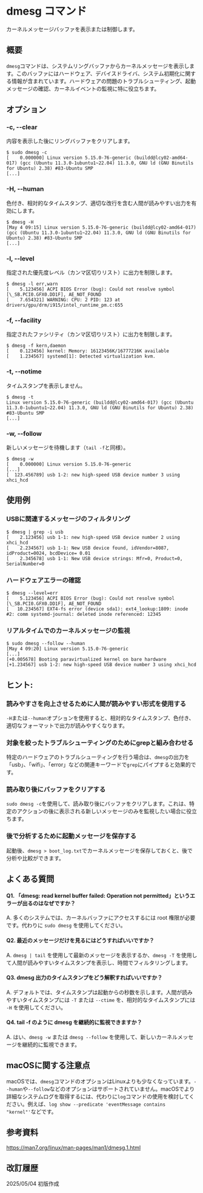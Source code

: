 # dmesg コマンド

カーネルメッセージバッファを表示または制御します。

## 概要

`dmesg`コマンドは、システムリングバッファからカーネルメッセージを表示します。このバッファにはハードウェア、デバイスドライバ、システム初期化に関する情報が含まれています。ハードウェアの問題のトラブルシューティング、起動メッセージの確認、カーネルイベントの監視に特に役立ちます。

## オプション

### **-c, --clear**

内容を表示した後にリングバッファをクリアします。

```console
$ sudo dmesg -c
[    0.000000] Linux version 5.15.0-76-generic (buildd@lcy02-amd64-017) (gcc (Ubuntu 11.3.0-1ubuntu1~22.04) 11.3.0, GNU ld (GNU Binutils for Ubuntu) 2.38) #83-Ubuntu SMP
[...]
```

### **-H, --human**

色付き、相対的なタイムスタンプ、適切な改行を含む人間が読みやすい出力を有効にします。

```console
$ dmesg -H
[May 4 09:15] Linux version 5.15.0-76-generic (buildd@lcy02-amd64-017) (gcc (Ubuntu 11.3.0-1ubuntu1~22.04) 11.3.0, GNU ld (GNU Binutils for Ubuntu) 2.38) #83-Ubuntu SMP
[...]
```

### **-l, --level**

指定された優先度レベル（カンマ区切りリスト）に出力を制限します。

```console
$ dmesg -l err,warn
[    5.123456] ACPI BIOS Error (bug): Could not resolve symbol [\_SB.PCI0.GFX0.DD1F], AE_NOT_FOUND
[    7.654321] WARNING: CPU: 2 PID: 123 at drivers/gpu/drm/i915/intel_runtime_pm.c:655
```

### **-f, --facility**

指定されたファシリティ（カンマ区切りリスト）に出力を制限します。

```console
$ dmesg -f kern,daemon
[    0.123456] kernel: Memory: 16123456K/16777216K available
[    1.234567] systemd[1]: Detected virtualization kvm.
```

### **-t, --notime**

タイムスタンプを表示しません。

```console
$ dmesg -t
Linux version 5.15.0-76-generic (buildd@lcy02-amd64-017) (gcc (Ubuntu 11.3.0-1ubuntu1~22.04) 11.3.0, GNU ld (GNU Binutils for Ubuntu) 2.38) #83-Ubuntu SMP
[...]
```

### **-w, --follow**

新しいメッセージを待機します（`tail -f`と同様）。

```console
$ dmesg -w
[    0.000000] Linux version 5.15.0-76-generic
[...]
[  123.456789] usb 1-2: new high-speed USB device number 3 using xhci_hcd
```

## 使用例

### USBに関連するメッセージのフィルタリング

```console
$ dmesg | grep -i usb
[    2.123456] usb 1-1: new high-speed USB device number 2 using xhci_hcd
[    2.234567] usb 1-1: New USB device found, idVendor=8087, idProduct=0024, bcdDevice= 0.01
[    2.345678] usb 1-1: New USB device strings: Mfr=0, Product=0, SerialNumber=0
```

### ハードウェアエラーの確認

```console
$ dmesg --level=err
[    5.123456] ACPI BIOS Error (bug): Could not resolve symbol [\_SB.PCI0.GFX0.DD1F], AE_NOT_FOUND
[   10.234567] EXT4-fs error (device sda1): ext4_lookup:1809: inode #2: comm systemd-journal: deleted inode referenced: 12345
```

### リアルタイムでのカーネルメッセージの監視

```console
$ sudo dmesg --follow --human
[May 4 09:20] Linux version 5.15.0-76-generic
[...]
[+0.005678] Booting paravirtualized kernel on bare hardware
[+1.234567] usb 1-2: new high-speed USB device number 3 using xhci_hcd
```

## ヒント:

### 読みやすさを向上させるために人間が読みやすい形式を使用する

`-H`または`--human`オプションを使用すると、相対的なタイムスタンプ、色付き、適切なフォーマットで出力が読みやすくなります。

### 対象を絞ったトラブルシューティングのためにgrepと組み合わせる

特定のハードウェアのトラブルシューティングを行う場合は、`dmesg`の出力を「usb」、「wifi」、「error」などの関連キーワードで`grep`にパイプすると効果的です。

### 読み取り後にバッファをクリアする

`sudo dmesg -c`を使用して、読み取り後にバッファをクリアします。これは、特定のアクションの後に表示される新しいメッセージのみを監視したい場合に役立ちます。

### 後で分析するために起動メッセージを保存する

起動後、`dmesg > boot_log.txt`でカーネルメッセージを保存しておくと、後で分析や比較ができます。

## よくある質問

#### Q1. 「dmesg: read kernel buffer failed: Operation not permitted」というエラーが出るのはなぜですか？
A. 多くのシステムでは、カーネルバッファにアクセスするには root 権限が必要です。代わりに `sudo dmesg` を使用してください。

#### Q2. 最近のメッセージだけを見るにはどうすればいいですか？
A. `dmesg | tail` を使用して最新のメッセージを表示するか、`dmesg -T` を使用して人間が読みやすいタイムスタンプを表示し、時間でフィルタリングします。

#### Q3. dmesg 出力のタイムスタンプをどう解釈すればいいですか？
A. デフォルトでは、タイムスタンプは起動からの秒数を示します。人間が読みやすいタイムスタンプには `-T` または `--ctime` を、相対的なタイムスタンプには `-H` を使用してください。

#### Q4. tail -f のように dmesg を継続的に監視できますか？
A. はい、`dmesg -w` または `dmesg --follow` を使用して、新しいカーネルメッセージを継続的に監視できます。

## macOSに関する注意点

macOSでは、`dmesg`コマンドのオプションはLinuxよりも少なくなっています。`--human`や`--follow`などのオプションはサポートされていません。macOSでより詳細なシステムログを取得するには、代わりに`log`コマンドの使用を検討してください。例えば、`log show --predicate 'eventMessage contains "kernel"'`などです。

## 参考資料

https://man7.org/linux/man-pages/man1/dmesg.1.html

## 改訂履歴

2025/05/04 初版作成